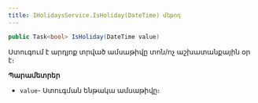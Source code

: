 ```yaml
---
title: IHolidaysService.IsHoliday(DateTime) մեթոդ
---
```


```c#
public Task<bool> IsHoliday(DateTime value)
```

Ստուգում է արդյոք տրված ամսաթիվը տոն/ոչ աշխատանքային օր է։

**Պարամետրեր**

* `value`- Ստուգման ենթակա ամսաթիվը։
